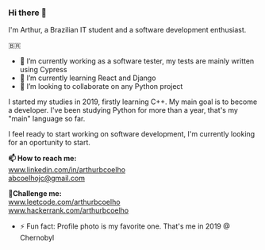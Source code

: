 ### Hi there 👋

I'm Arthur, a Brazilian IT student and a software development enthusiast.

:brazil:
- 🔭 I’m currently working as a software tester, my tests are mainly written using Cypress
- 🌱 I’m currently learning React and Django
- 👯 I’m looking to collaborate on any Python project

I started my studies in 2019, firstly learning C++. My main goal is to become a developer. I've been studying Python for more than a year, that's my "main" language so far. 

I feel ready to start working on software development, I'm currently looking for an oportunity to start. 

**📫 How to reach me:**</br>
www.linkedin.com/in/arthurbcoelho </br>
abcoelhojc@gmail.com

**:jigsaw:Challenge me:**</br>
www.leetcode.com/arthurbcoelho </br>
www.hackerrank.com/arthurbcoelho


- ⚡ Fun fact: Profile photo is my favorite one. That's me in 2019 @ Chernobyl 
<!--
**arthurbcoelho/arthurbcoelho** is a ✨ _special_ ✨ repository because its `README.md` (this file) appears on your GitHub profile.

Here are some ideas to get you started:

- 🔭 I’m currently working on ...
- 🌱 I’m currently learning ...
- 👯 I’m looking to collaborate on ...
- 🤔 I’m looking for help with ...
- 💬 Ask me about ...
- 📫 How to reach me: ...
- 😄 Pronouns: ...
- ⚡ Fun fact: ...
-->

